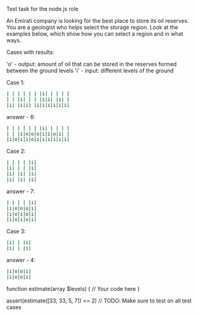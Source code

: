 Test task for the node.js role

An Emirati company is looking for the best place to store its oil reserves. You are a geologist who helps select the storage region.
Look at the examples below, which show how you can select a region and in what ways.

Cases with results:

'o' - output: amount of oil that can be stored in the reserves formed between the ground levels
'i' - input: different levels of the ground

Case 1:
```sh
| | | | | | |i| | | | |
| | |i| | | |i|i| |i| |
|i| |i|i| |i|i|i|i|i|i|
```


answer - 6:
```sh
| | | | | | |i| | | | |
| | |i|o|o|o|i|i|o|i| |
|i|o|i|i|o|i|i|i|i|i|i|
```

Case 2:
```sh
| | | | |i|
|i| | | |i|
|i| |i| |i|
|i| |i| |i|
```

answer - 7:
```sh
| | | | |i|
|i|o|o|o|i|
|i|o|i|o|i|
|i|o|i|o|i|
```

Case 3:
```sh
|i| | |i|
|i| | |i|
```

answer - 4:
```sh
|i|o|o|i|
|i|o|o|i|
```

function estimate(array $levels) {
// Your code here
}

assert(estimate([33, 33, 5, 7]) == 2)
// TODO: Make sure to test on all test cases